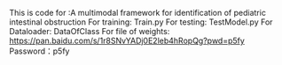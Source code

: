 This is code for :A multimodal framework for identification of pediatric intestinal obstruction
For training: Train.py
For testing: TestModel.py
For Dataloader: DataOfClass
For file of weights:  https://pan.baidu.com/s/1r8SNvYADj0E2leb4hRopQg?pwd=p5fy 
  Password：p5fy
